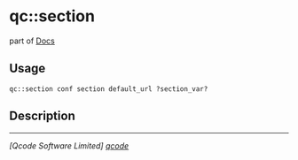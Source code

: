 qc::section
===========

part of [Docs](../index.md)

Usage
-----
`qc::section conf section default_url ?section_var?`

Description
-----------


----------------------------------
*[Qcode Software Limited] [qcode]*

[qcode]: http://www.qcode.co.uk "Qcode Software"
